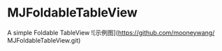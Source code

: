 # MJFoldableTableView
A simple Foldable TableView
![示例图](https://github.com/mooneywang/
MJFoldableTableView.git)
